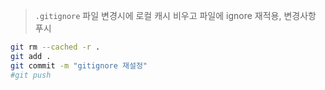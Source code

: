 > `.gitignore` 파일 변경시에 로컬 캐시 비우고 파일에 ignore 재적용, 변경사항 푸시

```sh
git rm --cached -r .
git add .
git commit -m "gitignore 재설정"
#git push
```
